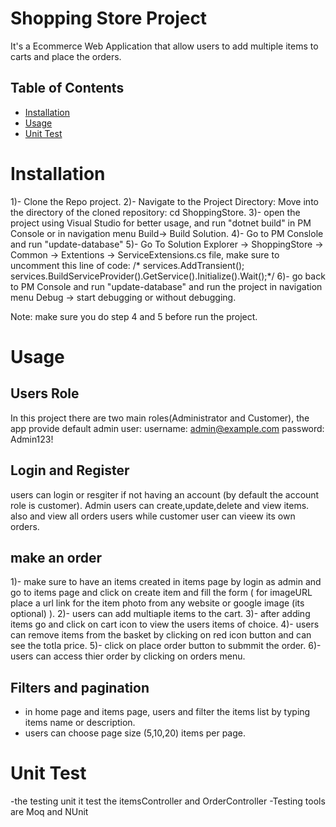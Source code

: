 # Shopping Store Project

It's a Ecommerce Web Application that allow users to add multiple items to carts and place the orders. 

## Table of Contents

- [Installation](#installation)
- [Usage](#usage)
- [Unit Test](#unittest)

# Installation

1)- Clone the Repo project.
2)- Navigate to the Project Directory: Move into the directory of the cloned repository: cd ShoppingStore.
3)- open the project using Visual Studio for better usage, and run "dotnet build" in PM Console or in navigation menu Build-> Build Solution.
4)- Go to PM Conslole and run "update-database"
5)- Go To Solution Explorer -> ShoppingStore -> Common -> Extentions -> ServiceExtensions.cs file, make sure to uncomment this line of code:
/* services.AddTransient<DbInitializer>();
  services.BuildServiceProvider().GetService<DbInitializer>().Initialize().Wait();*/
6)- go back to PM Console and run "update-database" and run the project in navigation menu Debug -> start debugging or without debugging.

Note: make sure you do step 4 and 5 before run the project.

# Usage

## Users Role
In this project there are two main roles(Administrator and Customer), the app provide default admin user:
username: admin@example.com
password: Admin123!

## Login and Register
users can login or resgiter if not having an account (by default the account role is customer).
Admin users can create,update,delete and view items. also and view all orders users while customer user can vieew its own orders.

## make an order
1)- make sure to have an items created in items page by login as admin and go to items page and click on create item and fill the form ( for imageURL place a url link for the item photo from any website or google image (its optional) ).
2)- users can add multiaple items to the cart.
3)- after adding items go and click on cart icon to view the users items of choice.
4)- users can remove items from the basket by clicking on red icon button and can see the totla price.
5)- click on place order button to submmit the order.
6)- users can access thier order by clicking on orders menu.

## Filters and pagination
- in home page and items page, users and filter the items list by typing items name or description.
- users can choose page size (5,10,20) items per page.

# Unit Test
-the testing unit it test the itemsController and OrderController 
-Testing tools are Moq and NUnit

  
